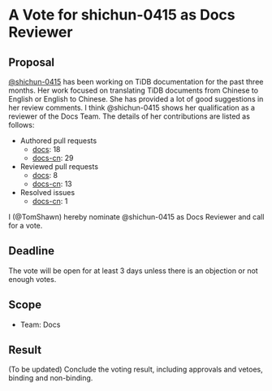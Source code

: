 # A Vote for shichun-0415 as Docs Reviewer

## Proposal

[@shichun-0415](https://github.com/shichun-0415) has been working on TiDB documentation for the past three months. Her work focused on translating TiDB documents from Chinese to English or English to Chinese. She has provided a lot of good suggestions in her review comments. I think @shichun-0415 shows her qualification as a reviewer of the Docs Team. The details of her contributions are listed as follows:

- Authored pull requests
    - [docs](https://github.com/pingcap/docs/pulls?q=is%3Apr+is%3Amerged+author%3Ashichun-0415): 18
    - [docs-cn](https://github.com/pingcap/docs-cn/pulls?q=is%3Apr+is%3Amerged+author%3Ashichun-0415): 29
- Reviewed pull requests
    - [docs](https://github.com/pingcap/docs/pulls?q=is%3Apr+reviewed-by%3Ashichun-0415+is%3Amerged+-author%3Ati-chi-bot): 8
    - [docs-cn](https://github.com/pingcap/docs-cn/pulls?q=is%3Apr+reviewed-by%3Ashichun-0415+is%3Amerged+-author%3Ati-chi-bot): 13
- Resolved issues
    - [docs-cn](https://github.com/pingcap/docs-cn/issues?q=is%3Aissue+is%3Aclosed+assignee%3Ashichun-0415): 1

I (@TomShawn) hereby nominate @shichun-0415 as Docs Reviewer and call for a vote.

## Deadline

The vote will be open for at least 3 days unless there is an objection or not enough votes.

## Scope

* Team: Docs

## Result

(To be updated) Conclude the voting result, including approvals and vetoes, binding and non-binding.
